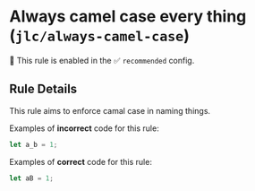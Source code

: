 # Always camel case every thing (`jlc/always-camel-case`)

💼 This rule is enabled in the ✅ `recommended` config.

<!-- end auto-generated rule header -->

## Rule Details

This rule aims to enforce camal case in naming things.

Examples of **incorrect** code for this rule:

```js
let a_b = 1;
```

Examples of **correct** code for this rule:

```js
let aB = 1;
```
